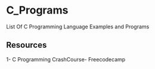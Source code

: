 # C_Programs
List Of C Programming Language Examples and Programs 

<h2>Resources</h2>
1- C Programming CrashCourse- Freecodecamp 
